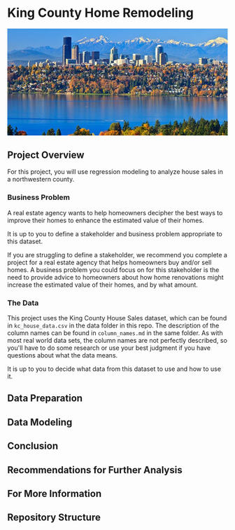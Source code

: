 # King County Home Remodeling

![image.png](Images/kingcounty.jpg)


## Project Overview

For this project, you will use regression modeling to analyze house sales in a northwestern county.

### Business Problem

A real estate agency wants to help homeowners decipher the best ways to improve their homes to enhance the estimated value of their homes.

It is up to you to define a stakeholder and business problem appropriate to this dataset.

If you are struggling to define a stakeholder, we recommend you complete a project for a real estate agency that helps homeowners buy and/or sell homes. A business problem you could focus on for this stakeholder is the need to provide advice to homeowners about how home renovations might increase the estimated value of their homes, and by what amount.

### The Data

This project uses the King County House Sales dataset, which can be found in  `kc_house_data.csv` in the data folder in this repo. The description of the column names can be found in `column_names.md` in the same folder. As with most real world data sets, the column names are not perfectly described, so you'll have to do some research or use your best judgment if you have questions about what the data means.

It is up to you to decide what data from this dataset to use and how to use it. 

## Data Preparation


## Data Modeling

## Conclusion

## Recommendations for Further Analysis

## For More Information

## Repository Structure
